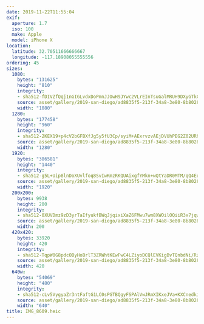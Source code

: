 ```yaml
---
date: 2019-11-22T11:55:04
exif:
  aperture: 1.7
  iso: 100
  make: Apple
  model: iPhone X
location:
  latitude: 32.70511666666667
  longitude: -117.18908055555556
ordering: 45
sizes:
  1080:
    bytes: "131625"
    height: "810"
    integrity:
    - sha512-fDIVZfQqj1nGIGLvdxDoPmnJJOwH9JYwc2VLrEInTsuGalMRUH9DXyGTkC9Wz2k7+gsxmdDCK2IvsS2XE2mgtg==
    source: asset/gallery/2019-san-diego/ad8835f5-213f-34a8-3e80-8b8028a936f4~1080.jpg
    width: "1080"
  1280:
    bytes: "177458"
    height: "960"
    integrity:
    - sha512-2KEX19+p4cV2bGFBXfJg5y5fU3Cp/syiM+AExrvzvAEjDVUhPEG2Z02URhzayPCcGkvcl6qItg8PnBzQguwXQA==
    source: asset/gallery/2019-san-diego/ad8835f5-213f-34a8-3e80-8b8028a936f4~1280.jpg
    width: "1280"
  1920:
    bytes: "386581"
    height: "1440"
    integrity:
    - sha512-g5L+Uip8lnDoXUvlfoq8SvIwKmzRKQUAixgfYMkn+wQtYaDR0MTM/qQ4EqH22+kygO/uAOi3bLtTaJBfNY1oFw==
    source: asset/gallery/2019-san-diego/ad8835f5-213f-34a8-3e80-8b8028a936f4~1920.jpg
    width: "1920"
  200x200:
    bytes: 9938
    height: 200
    integrity:
    - sha512-0XUVDmz9zD3yrTaIfyukfBWqJjqixiXaZ6FMwu7wm8XWOilOQiiR3x7jqwGNua8HDcGhtP63qBGBFfAB6MjPTg==
    source: asset/gallery/2019-san-diego/ad8835f5-213f-34a8-3e80-8b8028a936f4~200x200.jpg
    width: 200
  420x420:
    bytes: 33920
    height: 420
    integrity:
    - sha512-TqpW0G8pdcOByHoBrlT3ZRWhtKEwFwC4LZiyoDCQlEVKigBvTQnbdNi/RzAQCfkM3VULJYao/Ku1C2H7prBLOA==
    source: asset/gallery/2019-san-diego/ad8835f5-213f-34a8-3e80-8b8028a936f4~420x420.jpg
    width: 420
  640w:
    bytes: "54069"
    height: "480"
    integrity:
    - sha512-cLv5VygyaZr3ntFaftG1LC0sPGTBQgyFSPAlVwJRmXIKxeJVa+KXCnedki1hwzxMAdFfVCrGlfPZeXUh8RrpAw==
    source: asset/gallery/2019-san-diego/ad8835f5-213f-34a8-3e80-8b8028a936f4~640w.jpg
    width: "640"
title: IMG_8609.heic
---
```

